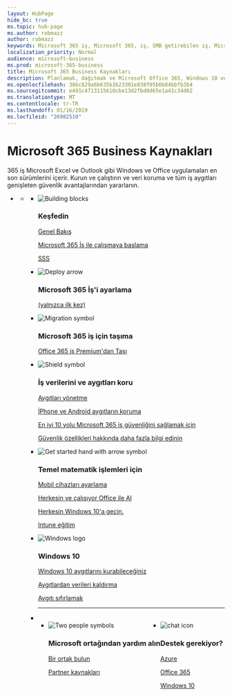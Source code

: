 ```yaml
---
layout: HubPage
hide_bc: true
ms.topic: hub-page
ms.author: robmazz
author: robmazz
keywords: Microsoft 365 iş, Microsoft 365, iş, SMB getirebilen iş, Microsoft 365 iş belgeleri, belgeler, belgeler, teknik bilgiler küçük
localization_priority: Normal
audience: microsoft-business
ms.prod: microsoft-365-business
title: Microsoft 365 Business Kaynakları
description: Planlamak, dağıtmak ve Microsoft Office 365, Windows 10 ve kurumsal hareketlilik + güvenlik işinizde ekip çalışması sağlar ve yaratıcılık kilidini açan bir tümleşik ve güvenli altyapısı için birlikte kullanmak nasıl öğrenin.
ms.openlocfilehash: 386c829a6b635b1b23301e838f05b0b84bbfb3b4
ms.sourcegitcommit: e491c4713115610cbe13d2fbd0d65e1a41c34d62
ms.translationtype: MT
ms.contentlocale: tr-TR
ms.lasthandoff: 01/16/2019
ms.locfileid: "26982510"
---
```

<div id="main" class="v2">
    <div class="container">
        <h1>Microsoft 365 Business Kaynakları</h1>
        <P>365 iş Microsoft Excel ve Outlook gibi Windows ve Office uygulamaları en son sürümlerini içerir. Kurun ve çalıştırın ve veri koruma ve tüm iş aygıtları genişleten güvenlik avantajlarından yararlanın.</p>
        <P></p>
        <ul class="pivots">
            <li>
                <a href="#home"></a>
                <ul id="home">
                    <li>
                        <a href="#home-all"></a>
                        <ul id="home-all" class="cardsF">
                            <li>
                                <div class="cardSize">
                                    <div class="cardPadding">
                                        <div class="card">
                                            <div class="cardImageOuter">
                                                <div class="cardImage">
                                                    <img src="https://docs.microsoft.com/office/media/icons/blocks-blue.svg" alt="Building blocks" />
                                                </div>
                                            </div>
                                            <div class="cardText">
                                                <h3>Keşfedin</h3>
                                                <P><a href="https://support.office.com/article/what-is-microsoft-365-business-901e2522-c2cf-4b8c-894e-f482cda3347a" target="_blank">Genel Bakış</a></p>
                                                <P><a href="microsoft-365-business-overview.md" target="_blank">Microsoft 365 İş ile çalışmaya başlama</a></p> <P><a href="https://docs.microsoft.com/microsoft-365/business/support/microsoft-365-business-faqs" target="_blank">SSS</a></p>
                                            </div>
                                        </div>
                                    </div>
                                </div>
                            </li>
                            <li>
                                <div class="cardSize">
                                    <div class="cardPadding">
                                        <div class="card">
                                            <div class="cardImageOuter">
                                                <div class="cardImage">
                                                    <img src="https://docs.microsoft.com/office/media/icons/deploy-blue.svg" alt="Deploy arrow" />
                                                </div>
                                            </div>
                                            <div class="cardText">
                                                <h3>Microsoft 365 İş'i ayarlama</h3>
                                                <P><a href="set-up.md" target="_blank">(yalnızca ilk kez)</a></p>
                                            </div>
                                        </div>
                                    </div>
                                </div>
                            </li>
                            <li>
                                <div class="cardSize">
                                    <div class="cardPadding">
                                        <div class="card">
                                            <div class="cardImageOuter">
                                                <div class="cardImage">
                                                    <img src="https://docs.microsoft.com/office/media/icons/migration-blue.svg" alt="Migration symbol" />
                                                </div>
                                            </div>
                                            <div class="cardText">
                                                <h3>Microsoft 365 iş için taşıma</h3>
                                                <P><a href="migrate-to-microsoft-365-business.md" target="_blank">Office 365 iş Premium'dan Taşı</a></p>
                                            </div>
                                        </div>
                                    </div>
                                </div>
                            </li> 
                            <li>
                                <div class="cardSize">
                                    <div class="cardPadding">
                                        <div class="card">
                                            <div class="cardImageOuter">
                                                <div class="cardImage">
                                                    <img src="https://docs.microsoft.com/office/media/icons/security-blue.svg" alt="Shield symbol" />
                                                </div>
                                            </div>
                                            <div class="cardText">
                                                <h3>İş verilerini ve aygıtları koru</h3>
                                                <P><a href="manage.md" target="_blank">Aygıtları yönetme</a></p> <P><a href="app-protection-settings-for-android-and-ios.md" target="_blank">İPhone ve Android aygıtların koruma</a></p>
                                                 <P><a href="https://support.office.com/article/top-10-ways-to-secure-office-365-and-microsoft-365-business-plans-from-cyber-threats-de2da300-dbb6-4725-bb12-b85a9d296e75" target="_blank">En iyi 10 yolu Microsoft 365 iş güvenliğini sağlamak için</a></p>
                                                <P><a href="security-features.md" target="_blank">Güvenlik özellikleri hakkında daha fazla bilgi edinin</a></p>
                                                </div>
                                        </div>
                                    </div>
                                </div>
                            </li>
                            <li>
                                <div class="cardSize">
                                    <div class="cardPadding">
                                        <div class="card">
                                            <div class="cardImageOuter">
                                                <div class="cardImage">
                                                    <img src="https://docs.microsoft.com/office/media/icons/get-started-blue.svg" alt="Get started hand with arrow symbol" />
                                                </div>
                                            </div>
                                            <div class="cardText">
                                                <h3>Temel matematik işlemleri için </h3>
                                                <P><a href="set-up-mobile-devices.md" target="_blank">Mobil cihazları ayarlama</a></p>
                                                <P><a href="https://support.office.com/office-training-center" target="_blank">Herkesin ve çalışıyor Office ile Al</a></p>
                                                <P><a href="https://www.microsoft.com/itpro/windows-10/end-user-readiness" target="_blank">Herkesin Windows 10'a geçin.</a></p>
                                                <P><a href="https://docs.microsoft.com/intune-user-help/use-managed-devices-to-get-work-done" target="_blank">Intune eğitim</a></p>
                                            </div>
                                        </div>
                                    </div>
                                </div>
                            </li>
                            <li>
                                <div class="cardSize">
                                    <div class="cardPadding">
                                        <div class="card">
                                            <div class="cardImageOuter">
                                                <div class="cardImage">
                                                    <img src="https://docs.microsoft.com/media/logos/logo_Windows.svg" alt="Windows logo" />
                                                </div>
                                            </div>
                                            <div class="cardText">
                                                <h3>Windows 10</h3>
                                                <P><a href="set-up-windows-devices.md" target="_blank">Windows 10 aygıtlarını kurabileceğiniz</a></p>
                                                <P><a href="remove-company-data.md" target="_blank">Aygıtlardan verileri kaldırma</a></p>
                                                <P><a href="reset-devices-to-factory-settings.md" target="_blank">Aygıtı sıfırlamak</a></p>
                                            </div>
                                        </div>
                                    </div>
                                </div>
                            </li>
                                <li class="fullSpan">
                                  <hr />
                                  <br>
                                  <ul class="cardsF panelContent singlePanelContent" style="display:flex!important;">
                                    <li>
                                    <div class="cardSize">
                                        <div class="cardPadding">
                                            <div class="card">
                                                <div class="cardImageOuter">
                                                    <div class="cardImage">
                                                        <img src="https://docs.microsoft.com/office/media/icons/users-people.svg" alt="Two people symbols" />
                                                    </div>
                                                </div>
                                                <div class="cardText">
                                                    <h3>Microsoft ortağından yardım alın</h3>
                                                    <P><a href="https://www.microsoft.com/solution-providers/search" target="_blank">Bir ortak bulun</a></p>
                                                    <P><a href="https://www.microsoft.com/microsoft-365/partners/business" target="_blank">Partner kaynakları</a></p>
                                                </div>
                                            </div>
                                        </div>
                                    </div>
                                </li> 
                                <li>
                                    <div class="cardSize">
                                        <div class="cardPadding">
                                            <div class="card">
                                                <div class="cardImageOuter">
                                                    <div class="cardImage">
                                                        <img src="https://docs.microsoft.com/office/media/icons/chat.svg" alt="chat icon" />
                                                    </div>
                                                </div>
                                                <div class="cardText">
                                                    <h3>Destek gerekiyor?</h3>
                                                     <P><a href="https://azure.microsoft.com/support/options/" target="_blank">Azure</a></p>
                                                     <P><a href="https://support.office.com/article/Contact-support-for-business-products-Admin-Help-32a17ca7-6fa0-4870-8a8d-e25ba4ccfd4b" target="_blank">Office 365</a></p>
                                                     <P><a href="http://support.microsoft.com/products/windows" target="_blank">Windows 10</a></p>
                                                </div>
                                            </div>
                                        </div>
                                    </div>
                                </li>
                            </li>
                        </ul>
                    </li>
                </ul>
            </li>
        </ul>
    </div>
</div>